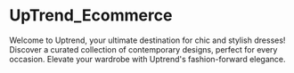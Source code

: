# UpTrend_Ecommerce
 Welcome to Uptrend, your ultimate destination for chic and stylish dresses! Discover a curated collection of contemporary designs, perfect for every occasion. Elevate your wardrobe with Uptrend's fashion-forward elegance.

